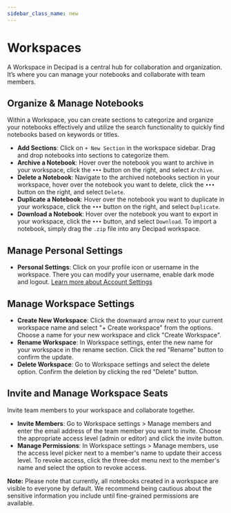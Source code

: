 ```yaml
---
sidebar_class_name: new
---
```


# Workspaces

A Workspace in Decipad is a central hub for collaboration and organization. It’s where you can manage your notebooks and collaborate with team members.

## Organize & Manage Notebooks

Within a Workspace, you can create sections to categorize and organize your notebooks effectively and utilize the search functionality to quickly find notebooks based on keywords or titles.

- **Add Sections**: Click on `+ New Section` in the workspace sidebar. Drag and drop notebooks into sections to categorize them.
- **Archive a Notebook**: Hover over the notebook you want to archive in your workspace, click the `•••` button on the right, and select `Archive`.
- **Delete a Notebook**: Navigate to the archived notebooks section in your workspace, hover over the notebook you want to delete, click the `•••` button on the right, and select `Delete`.
- **Duplicate a Notebook**: Hover over the notebook you want to duplicate in your workspace, click the `•••` button on the right, and select `Duplicate`.
- **Download a Notebook**: Hover over the notebook you want to export in your workspace, click the `•••` button, and select `Download`. To import a notebook, simply drag the `.zip` file into any Decipad workspace.

## Manage Personal Settings

- **Personal Settings**: Click on your profile icon or username in the workspace. There you can modify your username, enable dark mode and logout. [Learn more about Account Settings](/account/settings)

## Manage Workspace Settings

- **Create New Workspace**: Click the downward arrow next to your current workspace name and select "+ Create workspace" from the options. Choose a name for your new workspace and click "Create Workspace".
- **Rename Workspace**: In Workspace settings, enter the new name for your workspace in the rename section. Click the red "Rename" button to confirm the update.
- **Delete Workspace**: Go to Workspace settings and select the delete option. Confirm the deletion by clicking the red "Delete" button.

## Invite and Manage Workspace Seats

Invite team members to your workspace and collaborate together.

- **Invite Members**: Go to Workspace settings > Manage members and enter the email address of the team member you want to invite. Choose the appropriate access level (admin or editor) and click the invite button.
- **Manage Permissions**: In Workspace settings > Manage members, use the access level picker next to a member's name to update their access level. To revoke access, click the three-dot menu next to the member's name and select the option to revoke access.

**Note:** Please note that currently, all notebooks created in a workspace are visible to everyone by default. We recommend being cautious about the sensitive information you include until fine-grained permissions are available.
